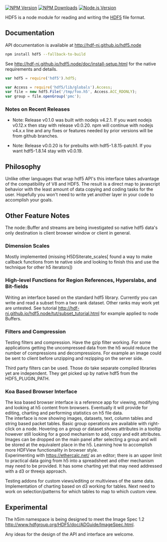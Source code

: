 [![NPM Version][npm-image]][npm-url]
[![NPM Downloads][downloads-image]][npm-url]
[![Node.js Version][node-version-image]][node-version-url]


HDF5 is a node module for reading and writing the 
[HDF5](https://www.hdfgroup.org/HDF5/) file format.

## Documentation

API documentation is available at <http://hdf-ni.github.io/hdf5.node>

```bash
npm install hdf5 --fallback-to-build
```
See <http://hdf-ni.github.io/hdf5.node/doc/install-setup.html> for the native 
requirements and details.

```javascript
var hdf5 = require('hdf5').hdf5;

var Access = require('hdf5/lib/globals').Access;
var file = new hdf5.File('/tmp/foo.h5', Access.ACC_RDONLY);
var group = file.openGroup('pmc');
```

### Notes on Recent Releases

* Note: Release v0.1.0 was built with nodejs v4.2.1. If you want nodejs v0.12.x 
then stay with  release v0.0.20. npm will continue with nodejs v4.x.x line and 
any fixes or features needed by prior versions will be from github branches.

* Note: Release v0.0.20 is for prebuilts with hdf5-1.8.15-patch1. If you want
hdf5-1.8.14 stay with v0.0.19.

## Philosophy

Unlike other languages that wrap hdf5 API's this interface takes advantage of
the compatibility of V8 and HDF5. The result is a direct map to javascript
behavior with the least amount of data copying and coding tasks for the user.
Hopefully you won't need to write yet another layer in your code to accomplish
your goals.


## Other Feature Notes

The node::Buffer and streams are being investigated so native hdf5 data's only
destination is client browser window or client in general.


### Dimension Scales

Mostly implemented (missing H5DSiterate_scales[ found a way to make callback
functions from te native side and looking to finish this and use the technique
for other h5 iterators])

### High-level Functions for Region References, Hyperslabs, and Bit-fields

Writing an interface based on the standard hdf5 library.  Currently you can
write and read a subset from a two rank dataset. Other ranks may work yet are
untested.
 See tutorial
<http://hdf-ni.github.io/hdf5.node/tut/subset_tutorial.html> for example applied
to node Buffers.
 
### Filters and Compression

Testing filters and compression.  Have the gzip filter working. For some
applications getting the uncompressed data from the h5 would reduce the number
of compressions and decompressions.  For example an image could be sent to
client before unzipping and rezipping on the server side.  

Third party filters can be used.  Those do take separate compiled libraries
yet are independent. They get picked up by native hdf5 from the
HDF5_PLUGIN_PATH.

### Koa Based Browser Interface

The koa based browser interface is a reference app for viewing, modifying and looking at h5 content from browsers. Eventually it will provide for editing, charting and performing statistics on h5 file data.  
The interface is now showing images, datasets, text, column tables and string based packet tables. Basic group operations are available with right-click on a node.  Hovering on a group or dataset shows attributes in a tooltip however still looking for 
a good mechanism to add, copy and edit attributes.  Images can be dropped on the main panel after selecting a group and will be stored at the equivalent place in the h5.  Learning how to accomplish more HDFView functionality in browser style.  
Experimenting with https://ethercalc.net/ as an editor; there is an upper limit to practical data going from h5 into a spreadsheet and other mechanism may need to be provided.  It has some charting yet that may need addressed with a d3 or threejs approach.

Testing addons for custom views/editing or multiviews of the same data.  Implementation of charting based on d3 working for tables. Next need to work on selection/patterns for which tables to map to which custom view.


## Experimental

The h5im namespace is being designed to meet the Image Spec 1.2 <http://www.hdfgroup.org/HDF5/doc/ADGuide/ImageSpec.html>.

Any ideas for the design of the API and interface are welcome.

[npm-image]: https://badge.fury.io/js/hdf5.svg
[npm-url]: https://www.npmjs.com/package/hdf5
[downloads-image]: https://img.shields.io/npm/dm/hdf5.svg
[node-version-image]: https://img.shields.io/node/v/hdf5.svg
[node-version-url]: https://nodejs.org/en/download/
